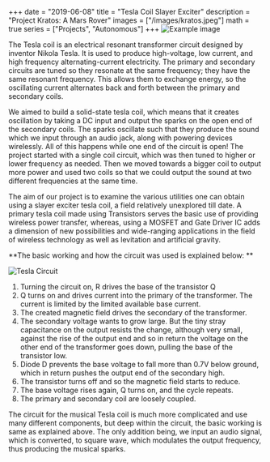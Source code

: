 +++
date = "2019-06-08"
title = "Tesla Coil Slayer Exciter"
description = "Project Kratos: A Mars Rover"
images = ["/images/kratos.jpeg"]
math = true
series = ["Projects", "Autonomous"]
+++
![Example image](/images/tesla.jpg)

The Tesla coil is an electrical resonant transformer circuit designed by inventor Nikola Tesla. It is used to produce high-voltage, low current, and high frequency alternating-current electricity. The primary and secondary circuits are tuned so they resonate at the same frequency; they have the same resonant frequency. This allows them to exchange energy, so the oscillating current alternates back and forth between the primary and secondary coils.

We aimed to build a solid-state tesla coil, which means that it creates oscillation by taking a DC input and output the sparks on the open end of the secondary coils. The sparks oscillate such that they produce the sound which we input through an audio jack, along with powering devices wirelessly. All of this happens while one end of the circuit is open!
The project started with a single coil circuit, which was then tuned to higher or lower frequency as needed. Then we moved towards a bigger coil to output more power and used two coils so that we could output the sound at two different frequencies at the same time.

The aim of our project is to examine the various utilities one can obtain using a slayer exciter tesla coil, a field relatively unexplored till date. A primary tesla coil made using Transistors serves the basic use of providing wireless power transfer, whereas, using a MOSFET and Gate Driver IC adds a dimension of new possibilities and wide-ranging applications in the field of wireless technology as well as levitation and artificial gravity.

**The basic working and how the circuit was used is explained below: **

![Tesla Circuit](/images/tesla2.JPG)

1. Turning the circuit on, R drives the base of the transistor Q
2. Q turns on and drives current into the primary of the transformer. The current is limited by the limited available base current.
3. The created magnetic field drives the secondary of the transformer.
4. The secondary voltage wants to grow large. But the tiny stray capacitance on the output resists the change, although very small, against the rise of the output end and so in return the voltage on the other end of the transformer goes down, pulling the base of the transistor low.
5. Diode D prevents the base voltage to fall more than 0.7V below ground, which in return pushes the output end of the secondary high.
6. The transistor turns off and so the magnetic field starts to reduce.
7. The base voltage rises again, Q turns on, and the cycle repeats.
8. The primary and secondary coil are loosely coupled. 

The circuit for the musical Tesla coil is much more complicated and use many different components, but deep within the circuit, the basic working is same as explained above. The only addition being, we input an audio signal, which is converted, to square wave, which modulates the output frequency, thus producing the musical sparks.
